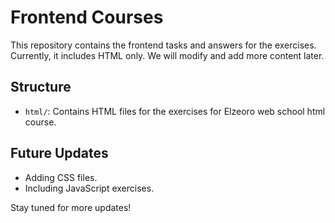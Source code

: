 # Frontend Courses

This repository contains the frontend tasks and answers for the exercises. Currently, it includes HTML only. We will modify and add more content later.

## Structure

- `html/`: Contains HTML files for the exercises for Elzeoro web school html course.

## Future Updates

- Adding CSS files.
- Including JavaScript exercises.

Stay tuned for more updates!
